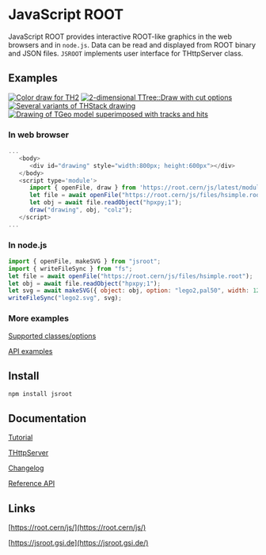 # JavaScript ROOT

JavaScript ROOT provides interactive ROOT-like graphics in the web browsers and in `node.js`.
Data can be read and displayed from ROOT binary and JSON files.
`JSROOT` implements user interface for THttpServer class.

## Examples

[![Color draw for TH2](https://root.cern/js/files/img/th2.png)](https://root.cern/js/latest/?nobrowser&file=../files/hsimple.root&item=hpxpy;1&opt=colz)   [![2-dimensional TTree::Draw with cut options](https://root.cern/js/files/img/ttree.png)](https://root.cern/js/latest/?nobrowser&file=../files/hsimple.root&item=ntuple;1&opt=px:py::pz%3E4)    [![Several variants of THStack drawing](https://root.cern/js/files/img/thstack.png)](https://root.cern/js/latest/?nobrowser&file=../files/histpainter6.root&item=draw_hstack;1)   [![Drawing of TGeo model superimposed with tracks and hits](https://root.cern/js/files/img/geo_tracks.png)](https://root.cern/js/latest/?nobrowser&json=../files/geom/simple_alice.json.gz&file=../files/geom/tracks_hits.root&item=simple_alice.json.gz+tracks_hits.root/tracks;1+tracks_hits.root/hits;1)


### In web browser
```javascript
...
   <body>
      <div id="drawing" style="width:800px; height:600px"></div>
   </body>
   <script type='module'>
      import { openFile, draw } from 'https://root.cern/js/latest/modules/main.mjs';
      let file = await openFile("https://root.cern/js/files/hsimple.root");
      let obj = await file.readObject("hpxpy;1");
      draw("drawing", obj, "colz");
   </script>
...
```

### In node.js
```javascript
import { openFile, makeSVG } from "jsroot";
import { writeFileSync } from "fs";
let file = await openFile("https://root.cern/js/files/hsimple.root");
let obj = await file.readObject("hpxpy;1");
let svg = await makeSVG({ object: obj, option: "lego2,pal50", width: 1200, height: 800 });
writeFileSync("lego2.svg", svg);
```

### More examples
[Supported classes/options](https://root.cern/js/latest/examples.htm)

[API examples](https://root.cern/js/latest/api.htm)


## Install
```
npm install jsroot
```


## Documentation
[Tutorial](docs/JSROOT.md)

[THttpServer](docs/HttpServer.md)

[Changelog](changes.md)

[Reference API](https://root.cern/js/latest/jsdoc/global.html)

## Links
[https://root.cern/js/](https://root.cern/js/)

[https://jsroot.gsi.de](https://jsroot.gsi.de/)
